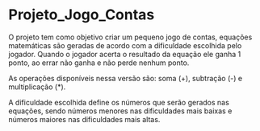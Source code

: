 # Projeto_Jogo_Contas
O projeto tem como objetivo criar um pequeno jogo de contas, equações matemáticas são geradas de acordo com a dificuldade escolhida pelo jogador. Quando o jogador acerta o resultado da equação ele ganha 1 ponto, ao errar não ganha e não perde nenhum ponto.

As operações disponíveis nessa versão são: soma (+), subtração (-) e multiplicação (*).

A dificuldade escolhida define os números que serão gerados nas equações, sendo números menores nas dificuldades mais baixas e números maiores nas dificuldades mais altas.
